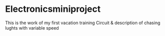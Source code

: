 # Electronicsminiproject
This is the work of my first vacation training
Circuit & description of chasing lughts with variable speed
